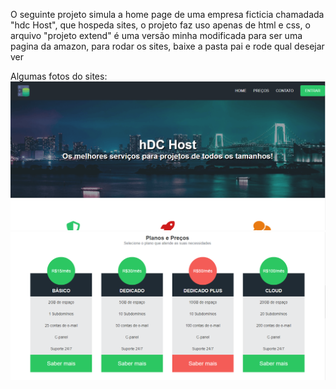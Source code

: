 O seguinte projeto simula a home page de uma empresa ficticia chamadada "hdc Host", que hospeda sites, o projeto faz uso apenas de html e css, 
o arquivo "projeto extend" é uma versão minha modificada para ser uma pagina da amazon, para rodar os sites, baixe a pasta pai e rode qual desejar ver

Algumas fotos do sites:
<img src="./img/indexImg 1.png">
<img src="./img/indexImg 2.png">
